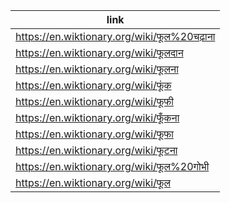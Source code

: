 |link|
|----|
|https://en.wiktionary.org/wiki/फूल%20चढ़ाना|
|https://en.wiktionary.org/wiki/फूलदान|
|https://en.wiktionary.org/wiki/फूलना|
|https://en.wiktionary.org/wiki/फूंक|
|https://en.wiktionary.org/wiki/फूफी|
|https://en.wiktionary.org/wiki/फूँकना|
|https://en.wiktionary.org/wiki/फूफा|
|https://en.wiktionary.org/wiki/फूटना|
|https://en.wiktionary.org/wiki/फूल%20गोभी|
|https://en.wiktionary.org/wiki/फूल|
